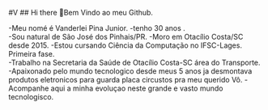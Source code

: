   #V ## Hi there 👋Bem  Vindo ao meu Github.  

-Meu nomé é  Vanderlei  Pina Junior.
-tenho 30 anos .  
-Sou natural de São José  dos Pinhais/PR. 
-Moro em Otacílio Costa/SC desde 2015.
-Estou cursando Ciência da Computação no IFSC-Lages. Primeira fase.   
-Trabalho na Secretaria da Saúde de Otacílio Costa-SC área do Transporte.
-Apaixonado pelo mundo tecnologico  desde  meus  5 anos  ja desmontava  produtos eletronicos  para guarda  placa circustos pra  meu querido Vô.
-Acompanhe aqui  a minha evoluçao neste grande e vasto mundo tecnologisco.
